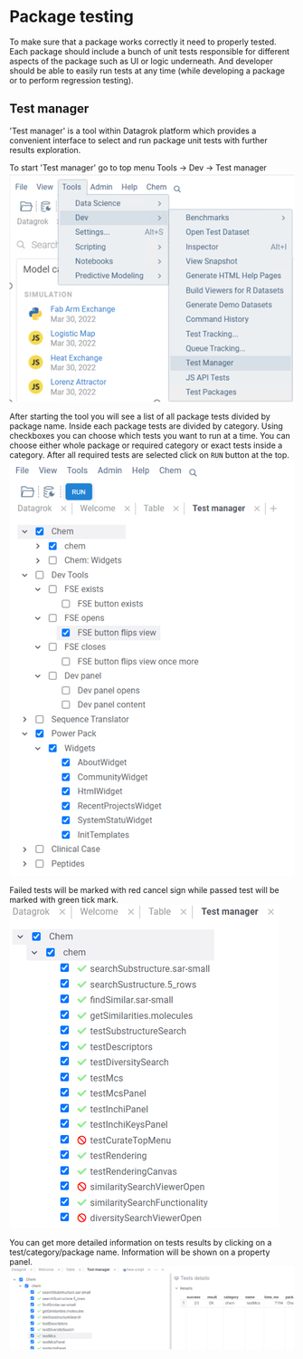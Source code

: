 <!-- TITLE: Test packages -->
# Package testing
To make sure that a package works correctly it need to properly tested. Each package should include a bunch of unit tests responsible for different aspects of the package such as UI or logic underneath. And developer should be able to easily run tests at any time (while developing a package or to perform regression testing).

## Test manager

'Test manager' is a tool within Datagrok platform which provides a convenient interface to select and run package unit tests with further results exploration.

To start 'Test manager' go to top menu Tools -> Dev -> Test manager
![Test manager start](test-mngr-start.png)

After starting the tool you will see a list of all package tests divided by package name. Inside each package tests are divided by category.
Using checkboxes you can choose which tests you want to run at a time. You can choose either whole package or required category or exact tests inside a category. After all required tests are selected click on `RUN` button at the top.
![Tests list](test-mngr-tests-list.png)

Failed tests will be marked with red cancel sign while passed test will be marked with green tick mark.
![Tests list](test-mngr-results.png)

You can get more detailed information on tests results by clicking on a test/category/package name. Information will be shown on a property panel.
![Tests property panel](test-mngr-property-panel.png)


